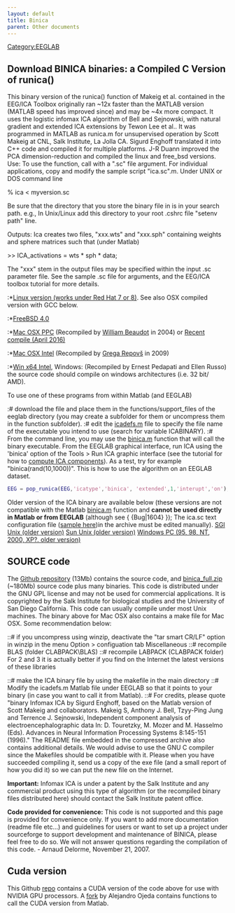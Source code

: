 ```yaml
---
layout: default
title: Binica
parent: Other documents
---
```


[Category:EEGLAB](/Category:EEGLAB "wikilink")

Download BINICA binaries: a Compiled C Version of runica()
----------------------------------------------------------

This binary version of the runica() function of Makeig et al. contained
in the EEG/ICA Toolbox originally ran \~12x faster than the MATLAB
version (MATLAB speed has improved since) and may be \~4x more compact.
It uses the logistic infomax ICA algorithm of Bell and Sejnowski, with
natural gradient and extended ICA extensions by Tewon Lee et al.. It was
programmed in MATLAB as runica.m for unsupervised operation by Scott
Makeig at CNL, Salk Institute, La Jolla CA. Sigurd Enghoff translated it
into C++ code and compiled it for multiple platforms. J-R Duann improved
the PCA dimension-reduction and compiled the linux and free_bsd
versions.
Use: To use the function, call with a ".sc" file argument. For
individual applications, copy and modify the sample script "ica.sc".m.
Under UNIX or DOS command line



% ica \< myversion.sc

Be sure that the directory that you store the binary file in is in your
search path. e.g., In Unix/Linux add this directory to your root .cshrc
file "setenv path" line.


Outputs: Ica creates two files, "xxx.wts" and "xxx.sph" containing
weights and sphere matrices such that (under Matlab)



\>\> ICA_activations = wts \* sph \* data;

The "xxx" stem in the output files may be specified within the input .sc
parameter file. See the sample .sc file for arguments, and the EEG/ICA
toolbox tutorial for more details.

:\*[Linux version (works under Red Hat 7 or
8)](ftp://sccn.ucsd.edu/pub/binica/ica_linux.tar.gz). See also OSX
compiled version with GCC below.

:\*[FreeBSD 4.0](ftp://sccn.ucsd.edu/pub/binica/ica_bsd.tar.gz)

:\*[Mac OSX PPC](ftp://sccn.ucsd.edu/pub/binica/binica_osx.tgz)
(Recompiled by [William
Beaudot](http://wbeaudot.kybervision.net/main.html) in 2004) or [Recent
compile (April 2016)](/media:linux.zip "wikilink")

:\*[Mac OSX Intel](/Media:Binica_mac_intel.zip "wikilink") (Recompiled
by [Grega
Repovš](http://psy.ff.uni-lj.si/Osnova/faculty.php?tname=grepovs) in
2009)

:\*[Win x64 Intel](/media:binica.zip "wikilink"), Windows: (Recompiled
by Ernest Pedapati and Ellen Russo) the source code should compile on
windows architectures (i.e. 32 bit/ AMD).

To use one of these programs from within Matlab (and EEGLAB)

:\# download the file and place them in the functions/support_files of
the eeglab directory (you may create a subfolder for them or uncompress
them in the function subfolder).
:\# edit the
[icadefs.m](http://sccn.ucsd.edu/eeglab/locatefile.php?file=icadefs.m)
file to specify the file name of the executable you intend to use
(search for variable ICABINARY).
:\# From the command line, you may use the
[binica.m](http://sccn.ucsd.edu/eeglab/locatefile.php?file=binica.m)
function that will call the binary executable. From the EEGLAB graphical
interface, run ICA using the 'binica' option of the Tools \> Run ICA
graphic interface (see the tutorial for how to [compute ICA
components](/Chapter_09:_Decomposing_Data_Using_ICA "wikilink")). As a
test, try for example "binica(rand(10,1000))". This is how to use the
algorithm on an EEGLAB dataset.

``` matlab
EEG = pop_runica(EEG,'icatype','binica', 'extended',1,'interupt','on');
```

Older version of the ICA binary are available below (these versions are
not compatible with the Matlab
[binica.m](http://sccn.ucsd.edu/eeglab/locatefile.php?file=binica.m)
function and <b>cannot be used directly in Matlab or from EEGLAB</b>
(although see { {Bug\|1604} }); The ica.sc text configuration file
([sample here](ftp://sccn.ucsd.edu/pub/binica/ica_bsd/ica.sc))in the
archive must be edited manually). [SGI Unix (older
version)](ftp://sccn.ucsd.edu/pub/binica/ica_sgi.tar.gz) [Sun Unix
(older version)](ftp://sccn.ucsd.edu/pub/binica/ica_sun.tar.gz) [Windows
PC (95, 98, NT, 2000, XP?. older
version)](ftp://sccn.ucsd.edu/pub/binica/ica_pc.tar.gz)

SOURCE code
-----------

The [Github repository](https://github.com/sccn/binica) (13Mb) contains
the source code, and
[binica_full.zip](ftp://sccn.ucsd.edu/pub/binica/binica_full.zip)
(\~180Mb) source code plus many binaries. This code is distributed under
the GNU GPL license and may not be used for commercial applications. It
is copyrighted by the Salk Institute for biological studies and the
University of San Diego California. This code can usually compile under
most Unix machines. The binary above for Mac OSX also contains a make
file for Mac OSX. Some recommendation below:

::\# if you uncompress using winzip, deactivate the "tar smart CR/LF"
option in winzip in the menu Option \> configuation tab Miscellaneous
::\# recompile BLAS (folder CLABPACK\\BLAS)
::\# recompile LABPACK (CLABPACK folder)
For 2 and 3 it is actually better if you find on the Internet the latest
versions of these libraries

::\# make the ICA binary file by using the makefile in the main
directory
::\# Modify the icadefs.m Matlab file under EEGLAB so that it points to
your binary (in case you want to call it from Matlab).
::\# For credits, please quote "binary Infomax ICA by Sigurd Enghoff,
based on the Matlab version of Scott Makeig and collaborators. Makeig S,
Anthony J. Bell, Tzyy-Ping Jung and Terrence J. Sejnowski, Independent
component analysis of electroencephalographic data In: D. Touretzky, M.
Mozer and M. Hasselmo (Eds). Advances in Neural Information Processing
Systems 8:145-151 (1996)."
The README file embedded in the compressed archive also contains
additional details. We would advise to use the GNU C compiler since the
Makefiles should be compatible with it. Please when you have succeeded
compiling it, send us a copy of the exe file (and a small report of how
you did it) so we can put the new file on the Internet.

**Important:** Infomax ICA is under a patent by the Salk Institute and
any commercial product using this type of algorithm (or the recompiled
binary files distributed here) should contact the Salk Institute patent
office.

**Code provided for convenience:** This code is not supported and this
page is provided for convenience only. If you want to add more
documentation (readme file etc...) and guidelines for users or want to
set up a project under sourceforge to support development and
maintenance of BINICA, please feel free to do so. We will not answer
questions regarding the compilation of this code. - Arnaud Delorme,
November 21, 2007.

Cuda version
------------

This Github [repo](https://github.com/fraimondo/cudaica) contains a CUDA
version of the code above for use with NVIDIA GPU processors. A
[fork](https://github.com/sccn/mobilab/tree/master/dependency/cudaica)
by Alejandro Ojeda contains functions to call the CUDA version from
Matlab.